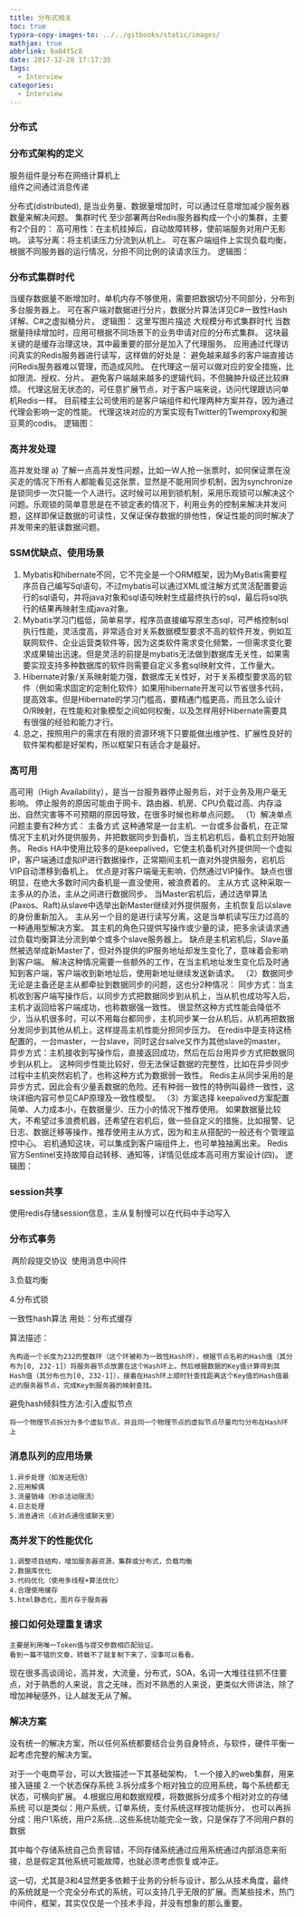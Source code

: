 ```yaml
---
title: 分布式相关
toc: true
typora-copy-images-to: ../../gitbooks/static/images/
mathjax: true
abbrlink: 9a84f5c8
date: 2017-12-28 17:17:35
tags:
  - Interview
categories:
  - Interview
---
```


### 分布式

### 分布式架构的定义

服务组件是分布在网络计算机上  
组件之间通过消息传递   

分布式(distributed), 是当业务量、数据量增加时，可以通过任意增加减少服务器数量来解决问题。
集群时代
至少部署两台Redis服务器构成一个小的集群，主要有2个目的：
高可用性：在主机挂掉后，自动故障转移，使前端服务对用户无影响。
读写分离：将主机读压力分流到从机上。
可在客户端组件上实现负载均衡，根据不同服务器的运行情况，分担不同比例的读请求压力。
逻辑图：

### 分布式集群时代

当缓存数据量不断增加时，单机内存不够使用，需要把数据切分不同部分，分布到多台服务器上。
可在客户端对数据进行分片，数据分片算法详见C#一致性Hash详解、C#之虚拟桶分片。
逻辑图：
这里写图片描述
大规模分布式集群时代
当数据量持续增加时，应用可根据不同场景下的业务申请对应的分布式集群。 这块最关键的是缓存治理这块，其中最重要的部分是加入了代理服务。 应用通过代理访问真实的Redis服务器进行读写，这样做的好处是：
避免越来越多的客户端直接访问Redis服务器难以管理，而造成风险。
在代理这一层可以做对应的安全措施，比如限流、授权、分片。
避免客户端越来越多的逻辑代码，不但臃肿升级还比较麻烦。
代理这层无状态的，可任意扩展节点，对于客户端来说，访问代理跟访问单机Redis一样。
目前楼主公司使用的是客户端组件和代理两种方案并存，因为通过代理会影响一定的性能。 代理这块对应的方案实现有Twitter的Twemproxy和豌豆荚的codis。
逻辑图：

### 高并发处理

高并发处理  a) 了解一点高并发性问题，比如一W人抢一张票时，如何保证票在没买走的情况下所有人都能看见这张票，显然是不能用同步机制，因为synchronize是锁同步一次只能一个人进行。这时候可以用到锁机制，采用乐观锁可以解决这个问题。乐观锁的简单意思是在不锁定表的情况下，利用业务的控制来解决并发问题，这样即保证数据的可读性，又保证保存数据的排他性，保证性能的同时解决了并发带来的脏读数据问题。 

### SSM优缺点、使用场景

1. Mybatis和hibernate不同，它不完全是一个ORM框架，因为MyBatis需要程序员自己编写Sql语句，不过mybatis可以通过XML或注解方式灵活配置要运行的sql语句，并将java对象和sql语句映射生成最终执行的sql，最后将sql执行的结果再映射生成java对象。
2. Mybatis学习门槛低，简单易学，程序员直接编写原生态sql，可严格控制sql执行性能，灵活度高，非常适合对关系数据模型要求不高的软件开发，例如互联网软件、企业运营类软件等，因为这类软件需求变化频繁，一但需求变化要求成果输出迅速。但是灵活的前提是mybatis无法做到数据库无关性，如果需要实现支持多种数据库的软件则需要自定义多套sql映射文件，工作量大。
3. Hibernate对象/关系映射能力强，数据库无关性好，对于关系模型要求高的软件（例如需求固定的定制化软件）如果用hibernate开发可以节省很多代码，提高效率。但是Hibernate的学习门槛高，要精通门槛更高，而且怎么设计O/R映射，在性能和对象模型之间如何权衡，以及怎样用好Hibernate需要具有很强的经验和能力才行。
4. 总之，按照用户的需求在有限的资源环境下只要能做出维护性、扩展性良好的软件架构都是好架构，所以框架只有适合才是最好。

### 高可用

高可用（High Availability），是当一台服务器停止服务后，对于业务及用户毫无影响。 停止服务的原因可能由于网卡、路由器、机房、CPU负载过高、内存溢出、自然灾害等不可预期的原因导致，在很多时候也称单点问题。
（1）解决单点问题主要有2种方式：
主备方式
这种通常是一台主机、一台或多台备机，在正常情况下主机对外提供服务，并把数据同步到备机，当主机宕机后，备机立刻开始服务。
Redis HA中使用比较多的是keepalived，它使主机备机对外提供同一个虚拟IP，客户端通过虚拟IP进行数据操作，正常期间主机一直对外提供服务，宕机后VIP自动漂移到备机上。
优点是对客户端毫无影响，仍然通过VIP操作。
缺点也很明显，在绝大多数时间内备机是一直没使用，被浪费着的。
主从方式
这种采取一主多从的办法，主从之间进行数据同步。 当Master宕机后，通过选举算法(Paxos、Raft)从slave中选举出新Master继续对外提供服务，主机恢复后以slave的身份重新加入。
主从另一个目的是进行读写分离，这是当单机读写压力过高的一种通用型解决方案。 其主机的角色只提供写操作或少量的读，把多余读请求通过负载均衡算法分流到单个或多个slave服务器上。
缺点是主机宕机后，Slave虽然被选举成新Master了，但对外提供的IP服务地址却发生变化了，意味着会影响到客户端。 解决这种情况需要一些额外的工作，在当主机地址发生变化后及时通知到客户端，客户端收到新地址后，使用新地址继续发送新请求。
（2）数据同步
无论是主备还是主从都牵扯到数据同步的问题，这也分2种情况：
同步方式：当主机收到客户端写操作后，以同步方式把数据同步到从机上，当从机也成功写入后，主机才返回给客户端成功，也称数据强一致性。 很显然这种方式性能会降低不少，当从机很多时，可以不用每台都同步，主机同步某一台从机后，从机再把数据分发同步到其他从机上，这样提高主机性能分担同步压力。 在redis中是支持这杨配置的，一台master，一台slave，同时这台salve又作为其他slave的master。
异步方式：主机接收到写操作后，直接返回成功，然后在后台用异步方式把数据同步到从机上。 这种同步性能比较好，但无法保证数据的完整性，比如在异步同步过程中主机突然宕机了，也称这种方式为数据弱一致性。
Redis主从同步采用的是异步方式，因此会有少量丢数据的危险。还有种弱一致性的特例叫最终一致性，这块详细内容可参见CAP原理及一致性模型。
（3）方案选择
keepalived方案配置简单、人力成本小，在数据量少、压力小的情况下推荐使用。 如果数据量比较大，不希望过多浪费机器，还希望在宕机后，做一些自定义的措施，比如报警、记日志、数据迁移等操作，推荐使用主从方式，因为和主从搭配的一般还有个管理监控中心。
宕机通知这块，可以集成到客户端组件上，也可单独抽离出来。 Redis官方Sentinel支持故障自动转移、通知等，详情见低成本高可用方案设计(四)。
逻辑图：

### session共享

使用redis存储session信息，主从复制慢可以在代码中手动写入

### 分布式事务 

​	两阶段提交协议
​	使用消息中间件

3.负载均衡

4.分布式锁

一致性hash算法
用处：分布式缓存

算法描述：

```
先构造一个长度为232的整数环（这个环被称为一致性Hash环），根据节点名称的Hash值（其分布为[0, 232-1]）将服务器节点放置在这个Hash环上，然后根据数据的Key值计算得到其Hash值（其分布也为[0, 232-1]），接着在Hash环上顺时针查找距离这个Key值的Hash值最近的服务器节点，完成Key到服务器的映射查找。
```

避免hash倾斜性方法:引入虚拟节点

```
将一个物理节点拆分为多个虚拟节点，并且同一个物理节点的虚拟节点尽量均匀分布在Hash环上
```

### 消息队列的应用场景

```
1.异步处理（如发送短信）
2.应用解偶
3.流量销峰（秒杀活动限流）
4.日志处理
5.消息通讯（点对点通信或聊天室）
```

### 高并发下的性能优化

```
1.调整项目结构，增加服务器资源，集群或分布式，负载均衡
2.数据库优化
3.代码优化（使用多线程+算法优化）
4.合理使用缓存
5.html静态化，图片存于服务器
```

### 接口如何处理重复请求

```
主要是利用唯一Token值与提交参数相匹配验证。
看到一篇不错的文章，转载不了就复制下来了，没事可以看看。
```

现在很多高谈阔论，高并发，大流量，分布式，SOA，名词一大堆往往抓不住要点，对于熟悉的人来说，言之无味，而对不熟悉的人来说，更类似大师讲法，除了增加神秘感外，让人越发无从了解。

### 解决方案

没有统一的解决方案，所以任何系统都要结合业务自身特点，与软件，硬件平衡一起考虑完整的解决方案。

对于一个电商平台，可以大致描述一下其基础架构， 
1.一个接入的web集群，用来接入链接 
2.一个状态保存系统 
3.拆分成多个相对独立的应用系统，每个系统都无状态，可横向扩展。 
4.根据应用和数据规模，将数据拆分成多个相对对立的存储系统 
可以是类似：用户系统，订单系统，支付系统这样按功能拆分， 
也可以再拆分成：用户1系统，用户2系统…这些系统功能完全一致，只是保存了不同用户群的数据

其中每个存储系统自己负责容错，不同存储系统通过应用系统通过内部消息来衔接，总是假定其他系统可能故障，也就必须考虑恢复或冲正。

这一切，尤其是3和4显然更多依赖于业务的分析与设计，那么从技术角度，最终的系统就是一个完全分布式的系统，可以支持几乎无限的扩展。而某些技术，热门中间件，框架，其实仅仅是一个技术手段，并没有想象的那么重要。





